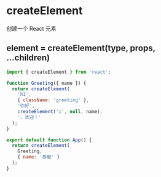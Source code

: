 # createElement

创建一个 React 元素

## element = createElement(type, props, ...children)

```js
import { createElement } from 'react';

function Greeting({ name }) {
  return createElement(
    'h1',
    { className: 'greeting' },
    '你好',
    createElement('i', null, name),
    '，欢迎！'
  );
}

export default function App() {
  return createElement(
    Greeting,
    { name: '泰勒' }
  );
}
```
